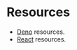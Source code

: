 # Resources

- [Deno](https://michaelcurrin.github.io/dev-resources/resources/javascript/deno/) resources.
- [React](https://github.com/MichaelCurrin/learn-to-code/blob/master/en/topics/scripting_languages/JavaScript/libraries/react.md) resources.
